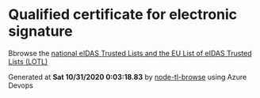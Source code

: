 # Qualified certificate for electronic signature 
 Bbrowse the [national eIDAS Trusted Lists and the EU List of eIDAS Trusted Lists (LOTL)](https://webgate.ec.europa.eu/tl-browser/#/) 
 
 
Generated at **Sat 10/31/2020  0:03:18.83** by [node-tl-browse](https://github.com/ymedlop/node-tl-browser) using Azure Devops 
